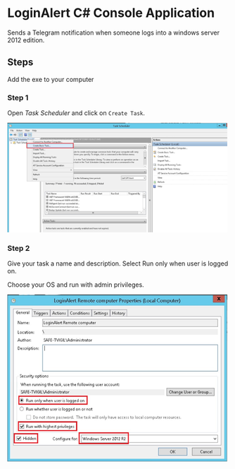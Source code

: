 # LoginAlert C# Console Application

Sends a Telegram notification when someone logs into a windows server 2012 edition.

## Steps

Add the exe to your computer

### Step 1

Open *Task Scheduler* and click on `Create Task`.

[<img src="img/1.jpg" width="500"/>](img/1.jpg)

### Step 2

Give your task a name and description. Select Run only when user is logged on.

Choose your OS and run with admin privileges.

[<img src="img/2.jpg" width="500"/>](img/2.jpg)









